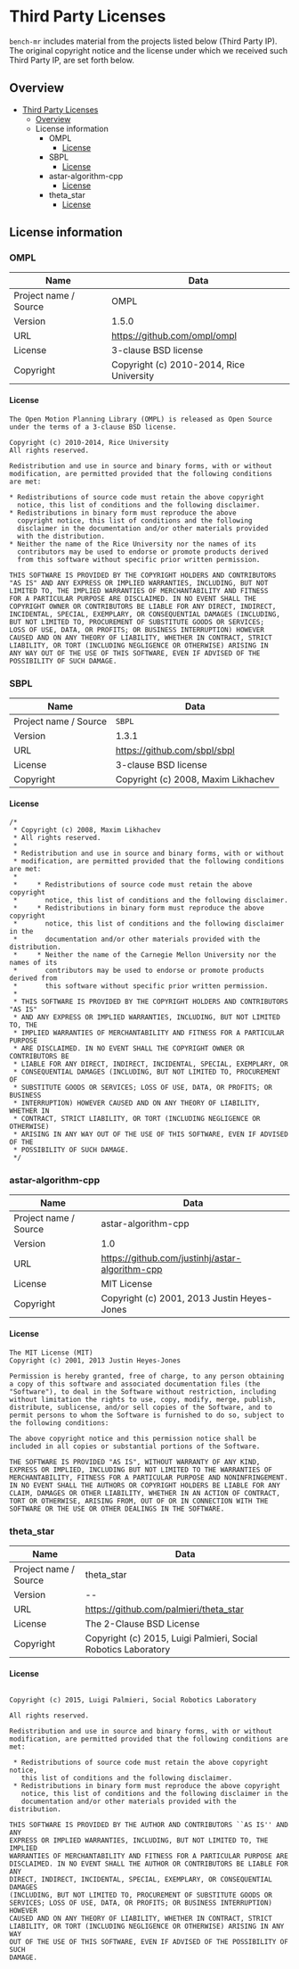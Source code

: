# Third Party Licenses

`bench-mr` includes material from the projects listed below (Third Party
IP). The original copyright notice and the license under which we received
such Third Party IP, are set forth below.

## Overview

- [Third Party Licenses](#third-party-licenses)
  - [Overview](#overview)
  - [<a name="license-information">License information</a>](#license-information)
    - [<a name="ompl">OMPL</a>](#ompl)
      - [License](#license)
    - [<a name="sbpl">SBPL</a>](#sbpl)
      - [License](#license-1)
    - [<a name="astar-algorithm-cpp">astar-algorithm-cpp</a>](#astar-algorithm-cpp)
      - [License](#license-2)
    - [<a name="theta_star">theta_star</a>](#theta_star)
      - [License](#license-3)


## <a name="license-information">License information</a>

### <a name="ompl">OMPL</a>

| Name | Data |
| --- | --- |
| Project name / Source | OMPL |
| Version | 1.5.0 |
| URL | https://github.com/ompl/ompl|
| License | 3-clause BSD license |
| Copyright | Copyright (c) 2010-2014, Rice University |

#### License

```
The Open Motion Planning Library (OMPL) is released as Open Source
under the terms of a 3-clause BSD license.

Copyright (c) 2010-2014, Rice University
All rights reserved.

Redistribution and use in source and binary forms, with or without
modification, are permitted provided that the following conditions
are met:

* Redistributions of source code must retain the above copyright
  notice, this list of conditions and the following disclaimer.
* Redistributions in binary form must reproduce the above
  copyright notice, this list of conditions and the following
  disclaimer in the documentation and/or other materials provided
  with the distribution.
* Neither the name of the Rice University nor the names of its
  contributors may be used to endorse or promote products derived
  from this software without specific prior written permission.

THIS SOFTWARE IS PROVIDED BY THE COPYRIGHT HOLDERS AND CONTRIBUTORS
"AS IS" AND ANY EXPRESS OR IMPLIED WARRANTIES, INCLUDING, BUT NOT
LIMITED TO, THE IMPLIED WARRANTIES OF MERCHANTABILITY AND FITNESS
FOR A PARTICULAR PURPOSE ARE DISCLAIMED. IN NO EVENT SHALL THE
COPYRIGHT OWNER OR CONTRIBUTORS BE LIABLE FOR ANY DIRECT, INDIRECT,
INCIDENTAL, SPECIAL, EXEMPLARY, OR CONSEQUENTIAL DAMAGES (INCLUDING,
BUT NOT LIMITED TO, PROCUREMENT OF SUBSTITUTE GOODS OR SERVICES;
LOSS OF USE, DATA, OR PROFITS; OR BUSINESS INTERRUPTION) HOWEVER
CAUSED AND ON ANY THEORY OF LIABILITY, WHETHER IN CONTRACT, STRICT
LIABILITY, OR TORT (INCLUDING NEGLIGENCE OR OTHERWISE) ARISING IN
ANY WAY OUT OF THE USE OF THIS SOFTWARE, EVEN IF ADVISED OF THE
POSSIBILITY OF SUCH DAMAGE.
```

### <a name="sbpl">SBPL</a>

| Name | Data |
| --- | --- |
| Project name / Source | `SBPL` |
| Version | 1.3.1 |
| URL | https://github.com/sbpl/sbpl |
| License | 3-clause BSD license |
| Copyright | Copyright (c) 2008, Maxim Likhachev |

#### License

```
/*
 * Copyright (c) 2008, Maxim Likhachev
 * All rights reserved.
 * 
 * Redistribution and use in source and binary forms, with or without
 * modification, are permitted provided that the following conditions are met:
 * 
 *     * Redistributions of source code must retain the above copyright
 *       notice, this list of conditions and the following disclaimer.
 *     * Redistributions in binary form must reproduce the above copyright
 *       notice, this list of conditions and the following disclaimer in the
 *       documentation and/or other materials provided with the distribution.
 *     * Neither the name of the Carnegie Mellon University nor the names of its
 *       contributors may be used to endorse or promote products derived from
 *       this software without specific prior written permission.
 * 
 * THIS SOFTWARE IS PROVIDED BY THE COPYRIGHT HOLDERS AND CONTRIBUTORS "AS IS"
 * AND ANY EXPRESS OR IMPLIED WARRANTIES, INCLUDING, BUT NOT LIMITED TO, THE
 * IMPLIED WARRANTIES OF MERCHANTABILITY AND FITNESS FOR A PARTICULAR PURPOSE
 * ARE DISCLAIMED. IN NO EVENT SHALL THE COPYRIGHT OWNER OR CONTRIBUTORS BE
 * LIABLE FOR ANY DIRECT, INDIRECT, INCIDENTAL, SPECIAL, EXEMPLARY, OR
 * CONSEQUENTIAL DAMAGES (INCLUDING, BUT NOT LIMITED TO, PROCUREMENT OF
 * SUBSTITUTE GOODS OR SERVICES; LOSS OF USE, DATA, OR PROFITS; OR BUSINESS
 * INTERRUPTION) HOWEVER CAUSED AND ON ANY THEORY OF LIABILITY, WHETHER IN
 * CONTRACT, STRICT LIABILITY, OR TORT (INCLUDING NEGLIGENCE OR OTHERWISE)
 * ARISING IN ANY WAY OUT OF THE USE OF THIS SOFTWARE, EVEN IF ADVISED OF THE
 * POSSIBILITY OF SUCH DAMAGE.
 */
```

### <a name="astar-algorithm-cpp">astar-algorithm-cpp</a>

| Name | Data |
| --- | --- |
| Project name / Source | astar-algorithm-cpp |
| Version | 1.0 |
| URL | https://github.com/justinhj/astar-algorithm-cpp |
| License | MIT License |
| Copyright | Copyright (c) 2001, 2013 Justin Heyes-Jones |

#### License

```
The MIT License (MIT)
Copyright (c) 2001, 2013 Justin Heyes-Jones

Permission is hereby granted, free of charge, to any person obtaining a copy of this software and associated documentation files (the "Software"), to deal in the Software without restriction, including without limitation the rights to use, copy, modify, merge, publish, distribute, sublicense, and/or sell copies of the Software, and to permit persons to whom the Software is furnished to do so, subject to the following conditions:

The above copyright notice and this permission notice shall be included in all copies or substantial portions of the Software.

THE SOFTWARE IS PROVIDED "AS IS", WITHOUT WARRANTY OF ANY KIND, EXPRESS OR IMPLIED, INCLUDING BUT NOT LIMITED TO THE WARRANTIES OF MERCHANTABILITY, FITNESS FOR A PARTICULAR PURPOSE AND NONINFRINGEMENT. IN NO EVENT SHALL THE AUTHORS OR COPYRIGHT HOLDERS BE LIABLE FOR ANY CLAIM, DAMAGES OR OTHER LIABILITY, WHETHER IN AN ACTION OF CONTRACT, TORT OR OTHERWISE, ARISING FROM, OUT OF OR IN CONNECTION WITH THE SOFTWARE OR THE USE OR OTHER DEALINGS IN THE SOFTWARE.

```

### <a name="theta_star">theta_star</a>

| Name | Data |
| --- | --- |
| Project name / Source | theta_star |
| Version | -- |
| URL | https://github.com/palmieri/theta_star |
| License | The 2-Clause BSD License |
| Copyright | Copyright (c) 2015, Luigi Palmieri, Social Robotics Laboratory |

#### License

```

Copyright (c) 2015, Luigi Palmieri, Social Robotics Laboratory

All rights reserved. 

Redistribution and use in source and binary forms, with or without 
modification, are permitted provided that the following conditions are met: 

 * Redistributions of source code must retain the above copyright notice, 
   this list of conditions and the following disclaimer. 
 * Redistributions in binary form must reproduce the above copyright 
   notice, this list of conditions and the following disclaimer in the 
   documentation and/or other materials provided with the distribution. 

THIS SOFTWARE IS PROVIDED BY THE AUTHOR AND CONTRIBUTORS ``AS IS'' AND ANY 
EXPRESS OR IMPLIED WARRANTIES, INCLUDING, BUT NOT LIMITED TO, THE IMPLIED 
WARRANTIES OF MERCHANTABILITY AND FITNESS FOR A PARTICULAR PURPOSE ARE 
DISCLAIMED. IN NO EVENT SHALL THE AUTHOR OR CONTRIBUTORS BE LIABLE FOR ANY 
DIRECT, INDIRECT, INCIDENTAL, SPECIAL, EXEMPLARY, OR CONSEQUENTIAL DAMAGES 
(INCLUDING, BUT NOT LIMITED TO, PROCUREMENT OF SUBSTITUTE GOODS OR 
SERVICES; LOSS OF USE, DATA, OR PROFITS; OR BUSINESS INTERRUPTION) HOWEVER 
CAUSED AND ON ANY THEORY OF LIABILITY, WHETHER IN CONTRACT, STRICT 
LIABILITY, OR TORT (INCLUDING NEGLIGENCE OR OTHERWISE) ARISING IN ANY WAY 
OUT OF THE USE OF THIS SOFTWARE, EVEN IF ADVISED OF THE POSSIBILITY OF SUCH 
DAMAGE. 

```